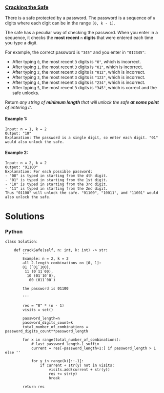 ### [Cracking the Safe](https://leetcode.com/problems/cracking-the-safe/) <br>

There is a safe protected by a password. The password is a sequence of `n` digits where each digit can be in the range `[0, k - 1]`.

The safe has a peculiar way of checking the password. When you enter in a sequence, it checks the **most recent** `n` **digits** that were entered each time you type a digit.

For example, the correct password is `"345"` and you enter in `"012345"`:
 - After typing `0`, the most recent `3` digits is `"0"`, which is incorrect.
 - After typing `1`, the most recent `3` digits is `"01"`, which is incorrect.
 - After typing `2`, the most recent `3` digits is `"012"`, which is incorrect.
 - After typing `3`, the most recent `3` digits is `"123"`, which is incorrect.
 - After typing `4`, the most recent `3` digits is `"234"`, which is incorrect.
 - After typing `5`, the most recent `3` digits is `"345"`, which is correct and the safe unlocks.

Return *any string of ***minimum length*** that will unlock the safe ***at some point*** of entering it*.



#### Example 1:

```
Input: n = 1, k = 2
Output: "10"
Explanation: The password is a single digit, so enter each digit. "01" would also unlock the safe.

```

#### Example 2:

```
Input: n = 2, k = 2
Output: "01100"
Explanation: For each possible password:
- "00" is typed in starting from the 4th digit.
- "01" is typed in starting from the 1st digit.
- "10" is typed in starting from the 3rd digit.
- "11" is typed in starting from the 2nd digit.
Thus "01100" will unlock the safe. "01100", "10011", and "11001" would also unlock the safe.

```


# Solutions

### Python
```
class Solution:
    
    def crackSafe(self, n: int, k: int) -> str:
        '''
        Example: n = 2, k = 2
        all 2-length combinations on [0, 1]: 
        01 (`01`100), 
         11 (0`11`00), 
          10 (01`10`0), 
           00 (011`00`)

        the password is 01100
        
        '''
    
        res = "0" * (n - 1)
        visits = set()
        
        password_length=n
        password_digits_count=k
        total_number_of_combinations = password_digits_count**password_length
        
        for x in range(total_number_of_combinations):
            # last password_length-1 suffix
            current = res[-password_length+1:] if password_length > 1 else ''
            
            for y in range(k)[::-1]:
                if current + str(y) not in visits:
                    visits.add(current + str(y))
                    res += str(y)
                    break
                    
        return res

```
